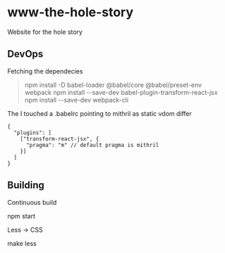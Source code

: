 # www-the-hole-story
Website for the hole story

## DevOps

Fetching the dependecies

> npm install -D babel-loader @babel/core @babel/preset-env webpack
> npm install --save-dev babel-plugin-transform-react-jsx
> npm install --save-dev webpack-cli

The I touched a .babelrc pointing to mithril as static vdom differ

```
{
  "plugins": [
    ["transform-react-jsx", {
      "pragma": "m" // default pragma is mithril
    }]
  ]
}
```

## Building

Continuous build

npm start

Less -> CSS

make less
